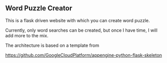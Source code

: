 ## Word Puzzle Creator

This is a flask driven website with which you can create word puzzle.

Currently, only word searches can be created, but once I have time, I will add more to the mix.

The architecture is based on a template from

https://github.com/GoogleCloudPlatform/appengine-python-flask-skeleton
